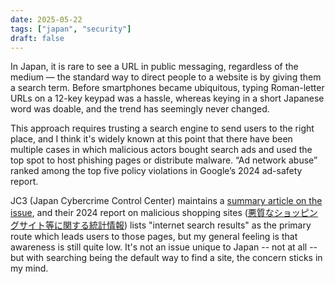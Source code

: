 ```yaml
---
date: 2025-05-22
tags: ["japan", "security"]
draft: false
---
```

In Japan, it is rare to see a URL in public messaging, regardless of the medium — the standard way to direct people to a website is by giving them a search term. Before smartphones became ubiquitous, typing Roman-letter URLs on a 12-key keypad was a hassle, whereas keying in a short Japanese word was doable, and the trend has seemingly never changed.

This approach requires trusting a search engine to send users to the right place, and I think it's widely known at this point that there have been multiple cases in which malicious actors bought search ads and used the top spot to host phishing pages or distribute malware. “Ad network abuse” ranked among the top five policy violations in Google’s 2024 ad-safety report.

JC3 (Japan Cybercrime Control Center) maintains a <a href="https://www.jc3.or.jp/threats/topics/article-242.html">summary article on the issue</a>, and their 2024 report on malicious shopping sites (<a href="https://www.jc3.or.jp/threats/topics/article-608.html">悪質なショッピングサイト等に関する統計情報</a>) lists "internet search results" as the primary route which leads users to those pages, but my general feeling is that awareness is still quite low. It's not an issue unique to Japan -- not at all -- but with searching being the default way to find a site, the concern sticks in my mind.